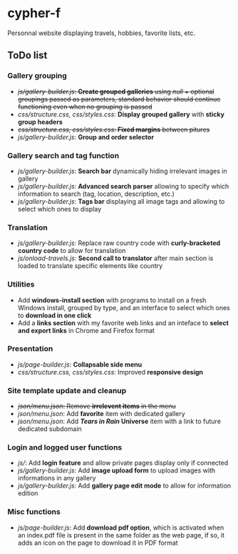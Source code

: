 # cypher-f

Personnal website displaying travels, hobbies, favorite lists, etc.

## ToDo list

### Gallery grouping
- ~~*js/gallery-builder.js*: **Create grouped galleries** using *null* + optional groupings passed as parameters, standard behavior should continue functioning even when no grouping is passed~~
- *css/structure.css, css/styles.css*: **Display grouped gallery** with **sticky group headers**
- ~~*css/structure.css, css/styles.css*: **Fixed margins** between pitures~~
- *js/gallery-builder.js*: **Group and order selector**

### Gallery search and tag function
- *js/gallery-builder.js*: **Search bar** dynamically hiding irrelevant images in gallery
- *js/gallery-builder.js*: **Advanced search parser** allowing to specify which information to search (tag, location, description, etc.)
- *js/gallery-builder.js*: **Tags bar** displaying all image tags and allowing to select which ones to display

### Translation
- *js/gallery-builder.js*: Replace raw country code with **curly-bracketed country code** to allow for translation
- *js/onload-travels.js*: **Second call to translator** after main section is loaded to translate specific elements like country

### Utilities
- Add **windows-install section** with programs to install on a fresh Windows install, grouped by type, and an interface to select which ones to **download in one click**
- Add a **links section** with my favorite web links and an inteface to **select and export links** in Chrome and Firefox format

### Presentation
- *js/page-builder.js*: **Collapsable side menu**
- *css/structure.css, css/styles.css*: Improved **responsive design**

### Site template update and cleanup
- ~~*json/menu.json*: Remove **irrelevent items** in the menu~~
- *json/menu.json*: Add **favorite** item with dedicated gallery
- *json/menu.json*: Add ***Tears in Rain* Universe** item with a link to future dedicated subdomain

### Login and logged user functions
- *js/*: Add **login feature** and allow private pages display only if connected
- *js/gallery-builder.js*: Add **image upload form** to upload images with informations in any gallery
- *js/gallery-builder.js*: Add **gallery page edit mode** to allow for information edition

### Misc functions
- *js/page-builder.js*: Add **download pdf option**, which is activated when an index.pdf file is present in the same folder as the web page, if so, it adds an icon on the page to download it in PDF format